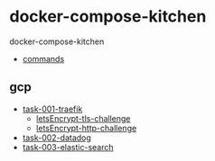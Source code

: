 # docker-compose-kitchen
docker-compose-kitchen


- [commands]()

## gcp
- [task-001-traefik](task-001-traefik)
    - [letsEncrypt-tls-challenge](task-001-traefik/part1-letsEncrypt-tls-challenge)
    - [letsEncrypt-http-challenge](task-001-traefik/part2-letsEncrypt-http-challenge)
- [task-002-datadog](task-002-datadog)
- [task-003-elastic-search](task-003-elastic-search/7.7)
